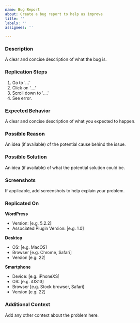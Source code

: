 ```yaml
---
name: Bug Report
about: Create a bug report to help us improve
title: ''
labels: ''
assignees: ''

---
```


### Description
A clear and concise description of what the bug is.

### Replication Steps
1. Go to '...'
2. Click on '....'
3. Scroll down to '....'
4. See error.

### Expected Behavior
A clear and concise description of what you expected to happen.

### Possible Reason
An idea (if available) of the potential cause behind the issue.

### Possible Solution
An idea (if available) of what the potential solution could be.

### Screenshots
If applicable, add screenshots to help explain your problem.

### Replicated On

**WordPress**
- Version: [e.g. 5.2.2]
- Associated Plugin Version: [e.g. 1.0]

**Desktop**
 - OS: [e.g. MacOS]
 - Browser [e.g. Chrome, Safari]
 - Version [e.g. 22]

**Smartphone**
- Device: [e.g. iPhoneXS]
 - OS: [e.g. iOS13]
 - Browser [e.g. Stock browser, Safari]
 - Version [e.g. 22]

### Additional Context
Add any other context about the problem here.
